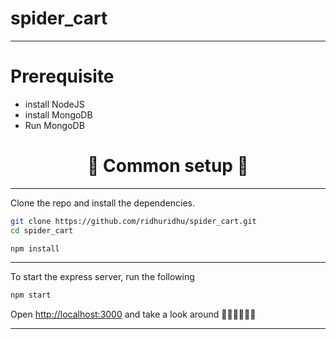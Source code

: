 # spider_cart
<hr>
<h1> Prerequisite </h1>

* install NodeJS
* install MongoDB
* Run MongoDB


<h1 align="center">🔨 Common setup 🔨 </h1>
<hr>
<p>Clone the repo and install the dependencies.</p>

```bash
git clone https://github.com/ridhuridhu/spider_cart.git
cd spider_cart
```

```bash
npm install
```
<hr>
<p>
To start the express server, run the following
</p>

```bash
npm start 
```


Open [http://localhost:3000](http://localhost:3000) and take a look around 🚶🏻‍♀️🏃🏻‍♀️

<hr>
<br>
